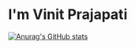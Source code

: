# I'm Vinit Prajapati

[![Anurag's GitHub stats](https://github-readme-stats.vercel.app/api?username=Vinit1014&show_icons=true)](https://github.com/Vinit1014/github-readme-stats)

